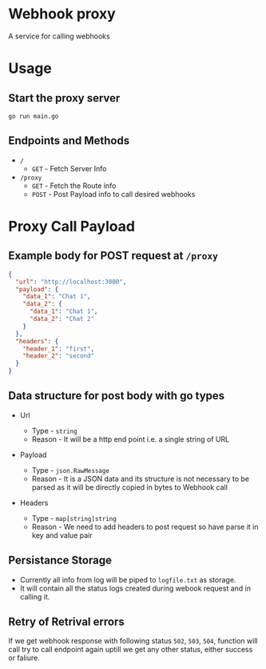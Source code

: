 # Webhook proxy

A service for calling webhooks

# Usage

## Start the proxy server

```
go run main.go
```

## Endpoints and Methods

- `/`
  - `GET` - Fetch Server Info
- `/proxy`
  - `GET` - Fetch the Route info
  - `POST` - Post Payload info to call desired webhooks

# Proxy Call Payload

## Example body for POST request at `/proxy`

```json
{
  "url": "http://localhost:3000",
  "payload": {
    "data_1": "Chat 1",
    "data_2": {
      "data_1": "Chat 1",
      "data_2": "Chat 2"
    }
  },
  "headers": {
    "header_1": "first",
    "header_2": "second"
  }
}
```

## Data structure for post body with go types

- Url

  - Type - `string`
  - Reason - It will be a http end point i.e. a single string of URL

- Payload

  - Type - `json.RawMessage`
  - Reason - It is a JSON data and its structure is not necessary to be parsed as it will be directly copied in bytes to Webhook call

- Headers
  - Type - `map[string]string`
  - Reason - We need to add headers to post request so have parse it in key and value pair

## Persistance Storage

- Currently all info from log will be piped to `logfile.txt` as storage.
- It will contain all the status logs created during webook request and in calling it.

## Retry of Retrival errors

If we get webhook response with following status `502`, `503`, `504`, function will call try to call endpoint again uptill we get any other status, either success or faliure.
